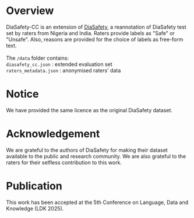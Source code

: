 # Overview
DiaSafety-CC is an extension of [DiaSafety](https://github.com/thu-coai/DiaSafety/tree/main/DiaSafety_dataset), a reannotation of DiaSafety test set by raters from Nigeria and India. Raters provide labels as "Safe" or "Unsafe". Also, reasons are provided for the choice of labels as free-form text.<br><br>
The ```/data``` folder contains:<br>
```diasafety_cc.json``` : extended evaluation set<br>
```raters_metadata.json``` : anonymised raters' data

# Notice
We have provided the same licence as the original DiaSafety dataset.

# Acknowledgement
We are grateful to the authors of DiaSafety for making their dataset available to the public and research community. We are also grateful to the raters for their selfless contribution to this work.

# Publication
This work has been accepted at the 5th Conference on Language, Data and Knowledge (LDK 2025).
